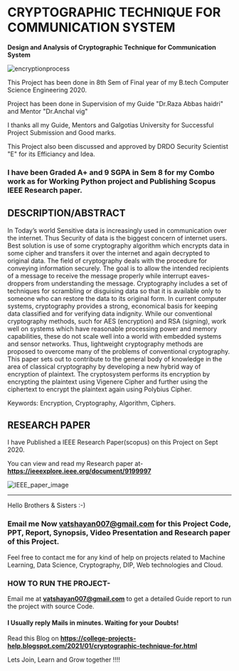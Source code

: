 # CRYPTOGRAPHIC TECHNIQUE FOR COMMUNICATION SYSTEM
**Design and Analysis of Cryptographic Technique for Communication System**

![encryptionprocess](https://user-images.githubusercontent.com/28294942/103001367-da7a1200-4552-11eb-969a-1a2f9af22449.jpg)


This Project has been done in 8th Sem of Final year of my B.tech Computer Science Engineering 2020.

Project has been done in Supervision of my Guide "Dr.Raza Abbas haidri" and Mentor "Dr.Anchal vig"

I thanks all my Guide, Mentors and Galgotias University for Successful Project Submission and Good marks. 

This Project also been discussed and approved by DRDO Security Scientist "E" for its Efficiancy and Idea.


### I have been Graded A+ and 9 SGPA in Sem 8 for my Combo work as for Working Python project and Publishing Scopus IEEE Research paper.

## DESCRIPTION/ABSTRACT

In Today’s world Sensitive data is increasingly used in communication over the internet. Thus Security of data is the biggest concern of internet users. Best solution is use of some cryptography algorithm which encrypts data in some cipher and transfers it over the internet and again decrypted to original data. The field of cryptography deals with the procedure for conveying information securely. The goal is to allow the intended recipients of a message to receive the message properly while interrupt eaves- droppers from understanding the message. Cryptography includes a set of techniques for scrambling or disguising data so that it is available only to someone who can restore the data to its original form. In current computer systems, cryptography provides a strong, economical basis for keeping data classified and for verifying data indignity. While our conventional cryptography methods, such for AES (encryption) and RSA (signing), work well on systems which have reasonable processing power and memory capabilities, these do not scale well into a world with embedded systems and sensor networks. Thus, lightweight cryptography methods are proposed to overcome many of the problems of conventional cryptography. This paper sets out to contribute to the general body of knowledge in the area of classical cryptography by developing a new hybrid way of encryption of plaintext. The cryptosystem performs its encryption by encrypting the plaintext using Vigenere Cipher and further using the ciphertext to encrypt the plaintext again using Polybius Cipher.

Keywords: Encryption, Cryptography, Algorithm, Ciphers.

## RESEARCH PAPER

I have Published a IEEE Research Paper(scopus) on this Project on Sept 2020.

You can view and read my Research paper at- **https://ieeexplore.ieee.org/document/9199997** 

![IEEE_paper_image](https://user-images.githubusercontent.com/28294942/102985981-10f56400-4536-11eb-94ed-5647af384dea.PNG)
*********************************************************************************************************************************************************************************

Hello Brothers & Sisters :-)
### Email me Now vatshayan007@gmail.com for this Project Code, PPT, Report, Synopsis, Video Presentation and Research paper of this Project.
Feel free to contact me for any kind of help on projects related to Machine Learning, Data Science, Cryptography, DIP, Web technologies and Cloud.


### HOW TO RUN THE PROJECT-
Email me at **vatshayan007@gmail.com** to get a detailed Guide report to run the project with source Code.


#### I Usually reply Mails in minutes. Waiting for your Doubts!

Read this Blog on **https://college-projects-help.blogspot.com/2021/01/cryptographic-technique-for.html**

Lets Join, Learn and Grow together !!!!
